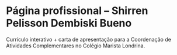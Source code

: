 # Página profissional – Shirren Pelisson Dembiski Bueno
Currículo interativo + carta de apresentação para a Coordenação de Atividades Complementares no Colégio Marista Londrina.
